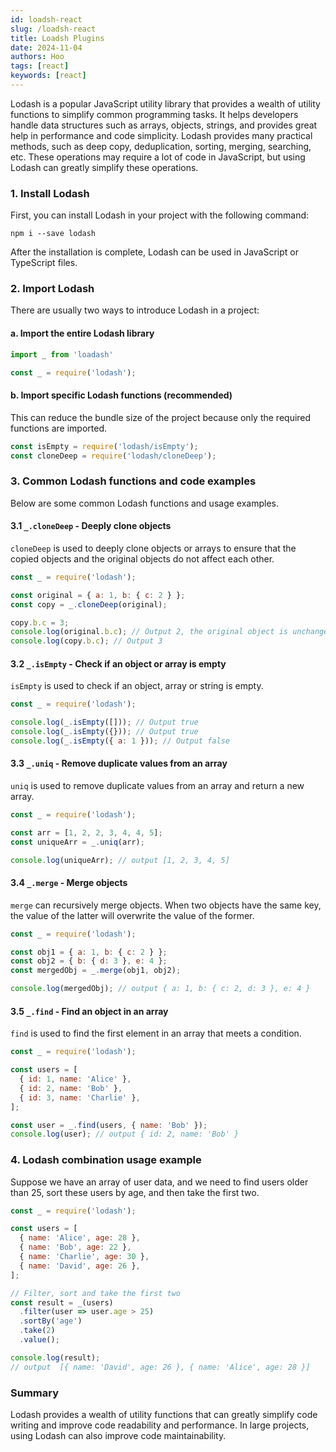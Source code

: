 ```yaml
---
id: loadsh-react
slug: /loadsh-react
title: Loadsh Plugins
date: 2024-11-04
authors: Hoo
tags: [react]
keywords: [react]
---
```


Lodash is a popular JavaScript utility library that provides a wealth of utility functions to simplify common programming tasks. It helps developers handle data structures such as arrays, objects, strings, and provides great help in performance and code simplicity. Lodash provides many practical methods, such as deep copy, deduplication, sorting, merging, searching, etc. These operations may require a lot of code in JavaScript, but using Lodash can greatly simplify these operations.

### 1. Install Lodash

First, you can install Lodash in your project with the following command:

```react
npm i --save lodash
```

After the installation is complete, Lodash can be used in JavaScript or TypeScript files.

### 2. Import Lodash

There are usually two ways to introduce Lodash in a project:

#### a. Import the entire Lodash library

```js
import _ from 'loadash'
```

```js
const _ = require('lodash');
```

#### b. Import specific Lodash functions (recommended)

This can reduce the bundle size of the project because only the required functions are imported.

```js
const isEmpty = require('lodash/isEmpty');
const cloneDeep = require('lodash/cloneDeep');
```

### 3. Common Lodash functions and code examples

Below are some common Lodash functions and usage examples.

#### 3.1 `_.cloneDeep` - Deeply clone objects

`cloneDeep` is used to deeply clone objects or arrays to ensure that the copied objects and the original objects do not affect each other.

```js
const _ = require('lodash');

const original = { a: 1, b: { c: 2 } };
const copy = _.cloneDeep(original);

copy.b.c = 3;
console.log(original.b.c); // Output 2, the original object is unchanged
console.log(copy.b.c); // Output 3
```

#### 3.2 `_.isEmpty` - Check if an object or array is empty

`isEmpty` is used to check if an object, array or string is empty.

```js
const _ = require('lodash');

console.log(_.isEmpty([])); // Output true
console.log(_.isEmpty({})); // Output true
console.log(_.isEmpty({ a: 1 })); // Output false
```

#### 3.3 `_.uniq` - Remove duplicate values ​​from an array

`uniq` is used to remove duplicate values ​​from an array and return a new array.

```js
const _ = require('lodash');

const arr = [1, 2, 2, 3, 4, 4, 5];
const uniqueArr = _.uniq(arr);

console.log(uniqueArr); // output [1, 2, 3, 4, 5]
```

#### 3.4 `_.merge` - Merge objects

`merge` can recursively merge objects. When two objects have the same key, the value of the latter will overwrite the value of the former.

```js
const _ = require('lodash');

const obj1 = { a: 1, b: { c: 2 } };
const obj2 = { b: { d: 3 }, e: 4 };
const mergedObj = _.merge(obj1, obj2);

console.log(mergedObj); // output { a: 1, b: { c: 2, d: 3 }, e: 4 }
```

#### 3.5 `_.find` - Find an object in an array

`find` is used to find the first element in an array that meets a condition.

```js
const _ = require('lodash');

const users = [
  { id: 1, name: 'Alice' },
  { id: 2, name: 'Bob' },
  { id: 3, name: 'Charlie' },
];

const user = _.find(users, { name: 'Bob' });
console.log(user); // output { id: 2, name: 'Bob' }
```

### 4. Lodash combination usage example

Suppose we have an array of user data, and we need to find users older than 25, sort these users by age, and then take the first two.

```js
const _ = require('lodash');

const users = [
  { name: 'Alice', age: 28 },
  { name: 'Bob', age: 22 },
  { name: 'Charlie', age: 30 },
  { name: 'David', age: 26 },
];

// Filter, sort and take the first two
const result = _(users)
  .filter(user => user.age > 25)
  .sortBy('age')
  .take(2)
  .value();

console.log(result);
// output  [{ name: 'David', age: 26 }, { name: 'Alice', age: 28 }]
```

### Summary

Lodash provides a wealth of utility functions that can greatly simplify code writing and improve code readability and performance. In large projects, using Lodash can also improve code maintainability.































































